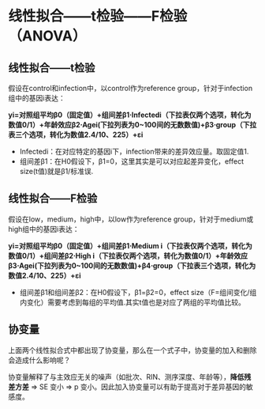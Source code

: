 # 线性拟合——t检验——F检验（ANOVA）

## 线性拟合——t检验

假设在control和infection中，以control作为reference group，针对于infection组中的基因i表达：

**yi=对照组平均β0（固定值）+组间差β1⋅Infectedi（下拉表仅两个选项，转化为数值0/1）+年龄效应β2⋅Agei(下拉列表为0~100间的无数数值)+β3⋅group（下拉表三个选项，转化为数值2.4/10、225）+εi**

- Infectedi：在对应特定的基因i下，infection带来的差异效应量。取固定值1.
- 组间差β1：在H0假设下，β1=0，这里其实是可以对应起差异变化，effect size(t值)就是β1/标准误.



## 线性拟合——F检验

假设在low，medium，high中，以low作为reference group，针对于medium或high组中的基因i表达：

**yi=对照组平均β0（固定值）+组间差β1⋅Medium i（下拉表仅两个选项，转化为数值0/1）+组间差β2⋅High i（下拉表仅两个选项，转化为数值0/1）+年龄效应β3⋅Agei(下拉列表为0~100间的无数数值)+β4⋅group（下拉表三个选项，转化为数值2.4/10、225）+εi**

- 组间差β1和组间差β2：在H0假设下，β1=β2=0，effect size（F=组间变化/组内变化）需要考虑到每组的平均值.其实t值也是对应了两组的平均值比较。

## 协变量

上面两个线性拟合式中都出现了协变量，那么在一个式子中，协变量的加入和删除会造成什么影响呢？

协变量解释了与主效应无关的噪声（如批次、RIN、测序深度、年龄等），**降低残差方差** ⇒ SE 变小 ⇒ p 变小。因此加入协变量可以有助于提高对于差异基因的敏感度。

